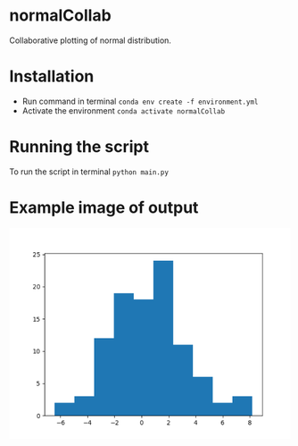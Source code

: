 # normalCollab
Collaborative plotting of normal distribution. 

# Installation
- Run command in terminal `conda env create -f environment.yml`
- Activate the environment `conda activate normalCollab`

# Running the script
To run the script in terminal `python main.py`

# Example image of output 
![plot](example_plot.png)
